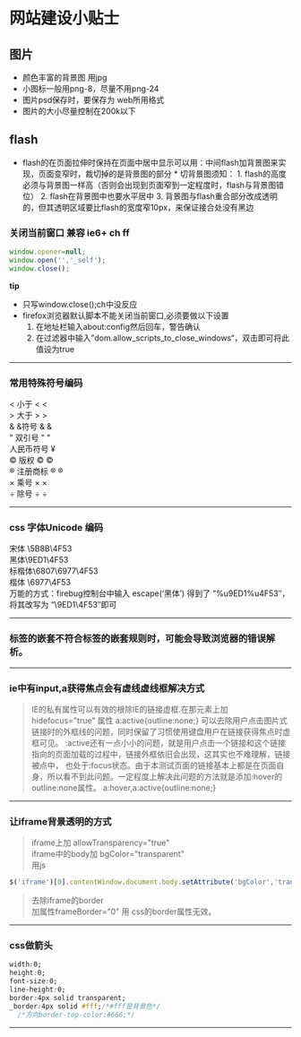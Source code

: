# 网站建设小贴士
## 图片
* 颜色丰富的背景图 用jpg
* 小图标一般用png-8，尽量不用png-24
* 图片psd保存时，要保存为 web所用格式
* 图片的大小尽量控制在200k以下


## flash
* flash的在页面拉伸时保持在页面中居中显示可以用：中间flash加背景图来实现，页面变窄时，裁切掉的是背景图的部分
      * 切背景图须知：
		1. flash的高度必须与背景图一样高（否则会出现到页面窄到一定程度时，flash与背景图错位）
		2. flash在背景图中也要水平居中
		3. 背景图与flash重合部分改成透明的，但其透明区域要比flash的宽度窄10px，来保证接合处没有黑边


### 关闭当前窗口 兼容 ie6+ ch ff
```js
window.opener=null;
window.open('','_self');
window.close();
```
**tip**    
* 只写window.close();ch中没反应    
* firefox浏览器默认脚本不能关闭当前窗口,必须要做以下设置    
    1. 在地址栏输入about:config然后回车，警告确认    
    2. 在过滤器中输入”dom.allow_scripts_to_close_windows“，双击即可将此值设为true   


***
### 常用特殊符号编码
\< 小于 &lt; &#60;    
\> 大于 &gt; &#62;    
& &符号 &amp; &#38;    
" 双引号 &quot; &#34;    
人民币符号 &yen;    
© 版权 &copy; &#169;    
® 注册商标 &reg; &#174;    
× 乘号 &times; &#215;    
÷ 除号 &divide; &#247;    

***
### css 字体Unicode 编码
宋体 \5B8B\4F53    
黑体\9ED1\4F53    
标楷体\6807\6977\4F53     
楷体 \6977\4F53    
万能的方式：firebug控制台中输入 escape(‘黑体’) 
得到了 “%u9ED1%u4F53″，将其改写为 “\9ED1\4F53″即可

***
### 标签的嵌套不符合标签的嵌套规则时，可能会导致浏览器的错误解析。
***
### ie中有input,a获得焦点会有虚线虚线框解决方式
> IE的私有属性可以有效的根除IE的链接虚框.在那元素上加   hidefocus="true" 属性
a:active{outline:none;}
 可以去除用户点击图片式链接时的外框线的问题，同时保留了习惯使用键盘用户在链接获得焦点时虚框可见。
:active还有一点小小的问题，就是用户点击一个链接和这个链接指向的页面加载的过程中，链接外框依旧会出现，这其实也不难理解，链接被点中， 也处于:focus状态。由于本测试页面的链接基本上都是在页面自身，所以看不到此问题。一定程度上解决此问题的方法就是添加:hover的 outline:none属性。
a:hover,a:active{outline:none;}

***
### 让iframe背景透明的方式
> iframe上加  allowTransparency="true"    
iframe中的body加  bgColor="transparent"    
用js
``` js 
$('iframe')[0].contentWindow.document.body.setAttribute('bgColor','transparent');
```
> 去除iframe的border    
加属性frameBorder="0" 用 css的border属性无效。

***
### css做箭头
``` css
width:0;
height:0;
font-size:0;
line-height:0;
border:4px solid transparent;
_border:4px solid #fff;/*#fff是背景色*/
  /*方向border-top-color:#666;*/ 

```
***





